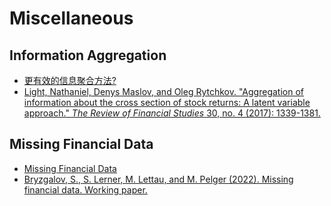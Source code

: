 # Miscellaneous

## Information Aggregation

- [更有效的信息聚合方法?](https://zhuanlan.zhihu.com/p/529605892)
- [Light, Nathaniel, Denys Maslov, and Oleg Rytchkov. "Aggregation of information about the cross section of stock returns: A latent variable approach." *The Review of Financial Studies* 30, no. 4 (2017): 1339-1381.](https://academic.oup.com/rfs/article-abstract/30/4/1339/2756101)

## Missing Financial Data

- [Missing Financial Data](https://zhuanlan.zhihu.com/p/517848480)
- [Bryzgalov, S., S. Lerner, M. Lettau, and M. Pelger (2022). Missing financial data. Working paper.](https://papers.ssrn.com/sol3/papers.cfm?abstract_id=4106794)

